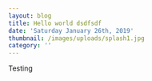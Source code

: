 ```yaml
---
layout: blog
title: Hello world dsdfsdf
date: 'Saturday January 26th, 2019'
thumbnail: /images/uploads/splash1.jpg
category: ''
---
```

Testing
